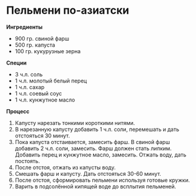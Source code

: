# Пельмени по-азиатски    

**Ингредиенты**
- 900 гр. свиной фарш
- 500 гр. капуста
- 100 гр. кукурузные зерна

**Специи**
- 3 ч.л. соль
- 1 ч.л. молотый белый перец
- 1 ч.л. сахар
- 1 ч.л. соевый соус
- 1 ч.л. кунжутное масло

**Процесс**
1. Капусту нарезать тонкими короткими нитями.
2. В нарезанную капусту добавить 1 ч.л. соли, перемешать и дать отстояться 30 минут.
3. Пока капуста отстаивается, замесить фарш. В свиной фарш добавить 2 ч.л. соли, замесить.
   Фарш должен стать липким. Добавить перец и кунжутное масло, замесить. Отжать воду, дать постоять.
4. После отстоя, отжать из капусты воду.
5. Смешать фарш и капусту. Дать отстояться 30-60 минут.
6. После отстоя, сформировать пельмени используя готовые кружки.
7. Варить в подсолённой кипящей воде до всплытия пельменей.


